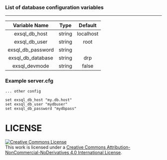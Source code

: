 ### List of database configuration variables
---

|    Variable Name    |  Type  |    Default    |
| :-----------------: | :----: | :-----------: |
|    exsql_db_host    | string |   localhost   |
|    exsql_db_user    | string |     root      |
|  exsql_db_password  | string |               |
|  exsql_db_database  | string |      drp      |
|    exsql_devmode    | string |     false     |

### Example server.cfg

```
... other config

set exsql_db_host "my.db.host"
set exsql_db_user "mydbuser"
set exsql_db_password "mydbpass"
```



# LICENSE

<a rel="license" href="http://creativecommons.org/licenses/by-nc-nd/4.0/"><img alt="Creative Commons License" style="border-width:0" src="https://i.creativecommons.org/l/by-nc-nd/4.0/88x31.png" /></a><br />This work is licensed under a <a rel="license" href="http://creativecommons.org/licenses/by-nc-nd/4.0/">Creative Commons Attribution-NonCommercial-NoDerivatives 4.0 International License</a>.

